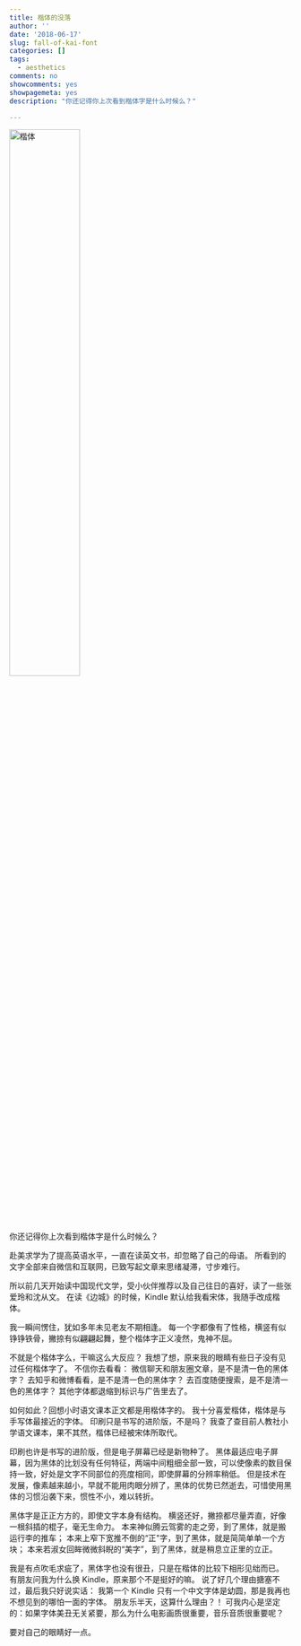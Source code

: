 ```yaml
---
title: 楷体的没落
author: ''
date: '2018-06-17'
slug: fall-of-kai-font
categories: []
tags:
  - aesthetics
comments: no
showcomments: yes
showpagemeta: yes
description: "你还记得你上次看到楷体字是什么时候么？"

---
```


<img src="/cn/2018-06-17-fall-of-kai-font_files/300pxkanji.png" alt="楷体" width="50%" />

你还记得你上次看到楷体字是什么时候么？

赴美求学为了提高英语水平，一直在读英文书，却忽略了自己的母语。 
所看到的文字全部来自微信和互联网，已致写起文章来思绪凝滞，寸步难行。

所以前几天开始读中国现代文学，受小伙伴推荐以及自己往日的喜好，读了一些张爱玲和沈从文。 
在读《边城》的时候，Kindle 默认给我看宋体，我随手改成楷体。

我一瞬间愣住，犹如多年未见老友不期相逢。
每一个字都像有了性格，横竖有似铮铮铁骨，撇捺有似翩翩起舞，整个楷体字正义凌然，鬼神不屈。

不就是个楷体字么，干嘛这么大反应？ 我想了想，原来我的眼睛有些日子没有见过任何楷体字了。 
不信你去看看： 微信聊天和朋友圈文章，是不是清一色的黑体字？ 
去知乎和微博看看，是不是清一色的黑体字？ 
去百度随便搜索，是不是清一色的黑体字？ 
其他字体都退缩到标识与广告里去了。

如何如此？回想小时语文课本正文都是用楷体字的。 
我十分喜爱楷体，楷体是与手写体最接近的字体。 
印刷只是书写的进阶版，不是吗？ 
我查了查目前人教社小学语文课本，果不其然，楷体已经被宋体所取代。

印刷也许是书写的进阶版，但是电子屏幕已经是新物种了。 
黑体最适应电子屏幕，因为黑体的比划没有任何特征，两端中间粗细全部一致，可以使像素的数目保持一致，好处是文字不同部位的亮度相同，即使屏幕的分辨率稍低。 
但是技术在发展，像素越来越小，早就不能用肉眼分辨了，黑体的优势已然逝去，可惜使用黑体的习惯沿袭下来，惯性不小，难以转折。

黑体字是正正方方的，即使文字本身有结构。 
横竖还好，撇捺都尽量弄直，好像一根斜插的棍子，毫无生命力。 
本来神似腾云驾雾的走之旁，到了黑体，就是搬运行李的推车； 
本来上窄下宽推不倒的“正"字，到了黑体，就是简简单单一个方块；
本来若淑女回眸微微斜睨的“美字”，到了黑体，就是稍息立正里的立正。

我是有点吹毛求疵了，黑体字也没有很丑，只是在楷体的比较下相形见绌而已。 
有朋友问我为什么换 Kindle，原来那个不是挺好的嘛。 
说了好几个理由搪塞不过，最后我只好说实话： 
我第一个 Kindle 只有一个中文字体是幼圆，那是我再也不想见到的哪怕一面的字体。 
朋友乐半天，这算什么理由？！ 
可我内心是坚定的：如果字体美丑无关紧要，那么为什么电影画质很重要，音乐音质很重要呢？

要对自己的眼睛好一点。